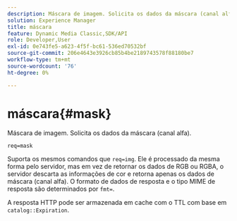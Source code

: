 ```yaml
---
description: Máscara de imagem. Solicita os dados da máscara (canal alfa).
solution: Experience Manager
title: máscara
feature: Dynamic Media Classic,SDK/API
role: Developer,User
exl-id: 0e743fe5-a623-4f5f-bc61-536ed70532bf
source-git-commit: 206e4643e3926cb85b4be2189743578f88180be7
workflow-type: tm+mt
source-wordcount: '76'
ht-degree: 0%

---
```


# máscara{#mask}

Máscara de imagem. Solicita os dados da máscara (canal alfa).

`req=mask`

Suporta os mesmos comandos que `req=img`. Ele é processado da mesma forma pelo servidor, mas em vez de retornar os dados de RGB ou RGBA, o servidor descarta as informações de cor e retorna apenas os dados de máscara (canal alfa). O formato de dados de resposta e o tipo MIME de resposta são determinados por `fmt=`.

A resposta HTTP pode ser armazenada em cache com o TTL com base em `catalog::Expiration`.
